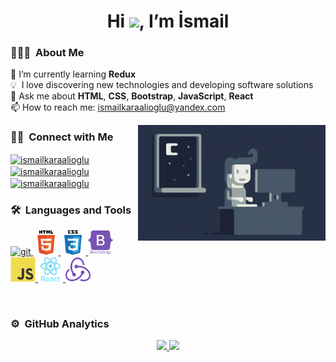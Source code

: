 <h1 align="center">Hi <img src="https://media.giphy.com/media/hvRJCLFzcasrR4ia7z/giphy.gif" width="28">, I’m İsmail</h1> 

### 👨🏻‍💻 &nbsp;About Me

🌱&nbsp;I’m currently learning **Redux** <br />
💡&nbsp;&nbsp;I love discovering new technologies and developing software solutions <br />
💬&nbsp;Ask me about **HTML**, **CSS**, **Bootstrap**, **JavaScript**, **React** <br />
📫&nbsp;How to reach me: ismailkaraalioglu@yandex.com <br />

<img alt="Night Coding" src="https://raw.githubusercontent.com/AVS1508/AVS1508/master/assets/Night-Coding.gif" align="right"/>

### 🤝🏻 &nbsp;Connect with Me

<p align="left">
<a href="https://www.linkedin.com/in/ismailkaraalioglu/">
<img align="center" src="https://raw.githubusercontent.com/rahuldkjain/github-profile-readme-generator/master/src/images/icons/Social/linked-in-alt.svg" alt="ismailkaraalioglu" height="30" width="40" /> 
</a>
<a href="https://twitter.com/KIsmailll">
<img align="center" src="https://raw.githubusercontent.com/rahuldkjain/github-profile-readme-generator/master/src/images/icons/Social/twitter.svg" alt="ismailkaraalioglu" height="30" width="40" />  
</a>
<a href="https://www.hackerrank.com/ismailkaraaliog1">
<img align="center" src="https://raw.githubusercontent.com/rahuldkjain/github-profile-readme-generator/master/src/images/icons/Social/hackerrank.svg" alt="ismailkaraalioglu" height="30" width="40" />  
</a>
</p>

### 🛠 &nbsp;Languages and Tools

<p align="left"> 
<a href="https://git-scm.com/">
  <img src="https://www.vectorlogo.zone/logos/git-scm/git-scm-icon.svg" alt="git" width="40" height="40">  
</a>  
<a href="https://www.w3schools.com/html/">
  <img src="https://raw.githubusercontent.com/devicons/devicon/master/icons/html5/html5-original-wordmark.svg" alt="html5" width="40" height="40">  
</a>
<a href="https://www.w3schools.com/css/">
  <img src="https://raw.githubusercontent.com/devicons/devicon/master/icons/css3/css3-original-wordmark.svg" alt="css3" width="40" height="40">  
</a>
<a href="https://getbootstrap.com">
  <img src="https://raw.githubusercontent.com/devicons/devicon/master/icons/bootstrap/bootstrap-plain-wordmark.svg" alt="bootstrap" width="40" height="40">  
</a>
<a href="https://www.javascript.com/">
  <img src="https://raw.githubusercontent.com/devicons/devicon/master/icons/javascript/javascript-original.svg" alt="javascript" width="40" height="40">  
</a>  
<a href="https://reactjs.org/">
  <img src="https://raw.githubusercontent.com/devicons/devicon/master/icons/react/react-original-wordmark.svg" alt="react" width="40" height="40">  
</a>   
<a href="https://redux.js.org">
  <img src="https://raw.githubusercontent.com/devicons/devicon/master/icons/redux/redux-original.svg" alt="redux" width="40" height="40">  
</a> 
</p>
 
<br />
 
 ### ⚙️ &nbsp;GitHub Analytics

<p align="center">
<a href="https://github.com/ismailkaraalioglu">
  <img height="180em" src="https://github-readme-stats-eight-theta.vercel.app/api?username=ismailkaraalioglu&show_icons=true&theme=algolia&include_all_commits=true&count_private=true"/>
  <img height="180em" src="https://github-readme-stats-eight-theta.vercel.app/api/top-langs/?username=ismailkaraalioglu&layout=compact&langs_count=8&theme=algolia"/>
</a>
</p>
